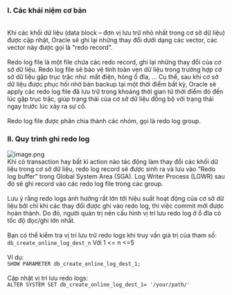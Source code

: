 ### I.  Các khái niệm cơ bản
<br>
Khi các khối dữ liệu (data block – đơn vị lưu trữ nhỏ nhất trong cơ sở dữ liệu) được cập nhật, Oracle sẽ ghi lại những thay đổi dưới dạng các vector, các vector này được gọi là "redo record". 
<br><br>
Redo log file là một file chứa các redo record, ghi lại những thay đổi của cơ sở dữ liệu. Redo log file sẽ bảo vệ tính toàn vẹn dữ liệu trong trường hợp cơ sở dữ liệu gặp trục trặc như: mất điện, hỏng ổ đĩa, … Cụ thể, sau khi cơ sở dữ liệu được phục hồi nhờ bản backup tại một thời điểm bất kỳ, Oracle sẽ apply các redo log file đã lưu trữ trong khoảng thời gian từ thời điểm đó đến lúc gặp trục trặc, giúp trạng thái của cơ sở dữ liệu đồng bộ với trạng thái ngay trước lúc xảy ra sự cố.
<br><br>
Redo log file được phân chia thành các nhóm, gọi là redo log group.

### II. Quy trình ghi redo log

![image.png](https://images.viblo.asia/d12c82b6-6531-464d-830a-474ac70c0373.png)
<br>
Khi có transaction hay bất kì action nào tác động làm thay đổi các khối dữ liệu trong cơ sở dữ liệu, redo log record sẽ được sinh ra và lưu vào “Redo log buffer” trong Global System Area (SGA). Log Writer Process (LGWR) sau đó sẽ ghi record vào các redo log file trong các group. 
<br><br>
Lưu ý rằng redo logs ảnh hưởng rất lớn tới hiệu suất hoạt động của cơ sở dữ liệu bởi chỉ khi các thay đổi được ghi vào redo log, thì việc commit mới được hoàn thành. Do đó, người quản trị nên cấu hình vị trí lưu redo log ở ổ đĩa có tốc độ đọc/ghi lớn nhất.
<br><br>
Bạn có thể kiểm tra vị trí lưu trữ redo logs khi truy vấn giá trị của tham số: 
`db_create_online_log_dest_n`
Với  1 <= n <=5
<br><br>
Ví dụ:
<br>
`SHOW PARAMETER db_create_online_log_dest_1;`
<br><br>
Cập nhật vị trí lưu redo logs:
<br>
`ALTER SYSTEM SET db_create_online_log_dest_1= '/your/path/'`